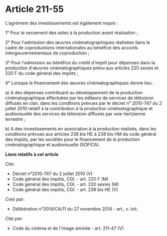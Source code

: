# Article 211-55

L'agrément des investissements est également requis :

1° Pour le versement des aides à la production avant réalisation ;

2° Pour l'admission des œuvres cinématographiques réalisées dans le cadre de coproductions internationales au bénéfice des
accords intergouvernementaux de coproduction ;

3° Pour l'admission au bénéfice du crédit d'impôt pour dépenses dans la production d'œuvres cinématographiques prévu aux
articles 220 sexies et 220 F du code général des impôts ;

4° Lorsque le financement des œuvres cinématographiques donne lieu :

a) A des dépenses contribuant au développement de la production cinématographique effectuées par les éditeurs de services de
télévision diffusés en clair, dans les conditions prévues par le décret n° 2010-747 du 2 juillet 2010 relatif à la
contribution à la production cinématographique et audiovisuelle des services de télévision diffusés par voie hertzienne
terrestre ;

b) A des investissements en association à la production réalisés, dans les conditions prévues aux articles 238 bis HE à 238
bis HM du code général des impôts, par les sociétés pour le financement de la production cinématographique et audiovisuelle
(SOFICA).

**Liens relatifs à cet article**

_Cite_:

  - Décret n°2010-747  du 2 juillet 2010 (V)
  - Code général des impôts, CGI. - art. 220 F (M)
  - Code général des impôts, CGI. - art. 220 sexies (M)
  - Code général des impôts, CGI. - art. 238 bis HE (V)

_Créé par_:

  - Délibération n°2014/CA/11 du 27 novembre 2014 - art., v. init.

_Cité par_:

  - Code du cinéma et de l'image animée - art. 211-47 (V)
